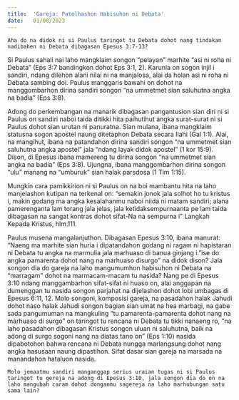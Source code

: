```yaml
---
title:  'Gareja: Patolhashon Habisuhon ni Debata'
date:   01/08/2023
---
```


`Aha do na didok ni si Paulus taringot tu Debata dohot nang tindakan nadibahen ni Debata dibagasan Epesus 3:7-13?`

Si Paulus sahali nai laho mangklaim songon “pelayan” marhite “asi ni roha ni Debata” (Eps 3:7 bandingkon dohot Eps 3:1, 2). Karunia on sogon injil i sandiri, ndang dilehon alani nilai ni na manjalosa, alai da holan asi ni roha ni Debata sambing doi. Paulus manggaris bawahi on dohot na manggombarhon dirina sandiri songon “na ummetmet sian saluhutna angka na badia” (Eps 3:8).

Adong do perkembangan na manarik dibagasan pangantusion sian diri ni si Paulus on sandiri naboi taida ditikki hita paihutihut angka surat-surat ni si Paulus dohot sian urutan ni panuratna. Sian mulana, ibana mangklaim statusna sogon apostel naung ditetaphon Debata secara Ilahi (Gal 1:1). Alai, na mangihut, ibana na patandahon dirina sandiri songon “na ummetmet sian saluhutna angka apostel” jala “ndang layak didok  apostel” (1 kor 15:9). Dison, di Epesus ibana mamereng tu dirina songon “na ummetmet sian angka na badia” (Eps 3:8). Ujungna, ibana manggombarhon dirina songon “ulu” manang na “umburuk” sian halak parsdosa (1 Tim 1:15).

Mungkin cara pamikkirion ni si Paulus on na boi mambantu hita na laho manjelashon kutipan na terkenal on: “semakin jonok jala solhot ho tu kristus i, makin godang ma angka kesalahanmu naboi niida ni matam sandiri; alana pamerenganta lam torang jala jelas, jala  ketidaksempurnaanta pe lam taida dibagasan na sangat kontras dohot sifat-Na na sempurna i” Langkah Kepada Kristus, hlm.111.

Paulus musena  mangalanjuthon. Dibagasan Epesus 3:10, ibana manurat: “Naeng ma marhite sian huria i dipatandahon godang ni ragam ni hapistaran ni Debata tu angka na marmulia jala marhuaso di banua ginjang i.”ise do angka pamarenta dohot nang na marhuaso disurgo” na didok dison? Jala songon dia do gareja na laho mangumumhon habisuhon ni Debata na “marragam” dohot na marmacam-macam tu nasida? Nang pe di Epesus 3:10 ndang manggambarhon sifat-sifat ni huaso on, alai anggapan na dumenggan tu nasida songon parjahat na dijelashon dohot lobi umbagas di Epesus 6:11, 12. Molo songoni, komposisi gareja, na pasadahon halak Jahudi dohot naso halak Jahudi songon bagian sian umat na hea marbagi, na gabe sada pangumuman na mangkuling “tu pamarenta-pamarenta dohot nang na marhuaso di surgo” on taringot tu rencana ni Debata tu tikki nanaeng ro, “na laho pasadahon dibagasan Kristus songon uluan ni saluhutna, baik na adong di surgo sogoni nang na diatas tano on” (Eps 1:10) nasida dipabotohon bahwa rencana ni Debata nungga marlangsung dohot nang angka hasusaan naung dipastihon. Sifat dasar sian gareja na marsada na manandahon hataluon nasida.

`Molo jemaatmu sandiri manganggap serius uraian tugas ni si Paulus taringot tu gereja na adong di Epesus 3:10, jala songon dia do on na laho mangubah caram dohot donganmu sagereja na laho marhubungan satu sama lain?`